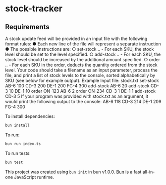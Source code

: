 # stock-tracker

## Requirements

A stock update feed will be provided in an input file with the following format rules:
● Each new line of the file will represent a separate instruction
● The possible instructions are:
○ set-stock <sku-id> <stock-level> <sku-id> <stock-level> .. - For each SKU, the stock level should be set to the level specified.
○ add-stock <sku-id> <stock-amount> <sku-id> <stock-amount> .. - For each SKU, the stock level should be increased by the additional amount specified.
○ order <order-ref> <sku-id> <quantity> <sku-id> <quantity> .. - For each SKU in the order, deducts the quantity ordered from the stock level.
Your code should take a filename as an input parameter, process the file, and print a list of stock levels to the console, sorted alphabetically by SKU (see below for example output).
Example
Input file: stock.txt
set-stock AB-6 100 CD-3 200 DE-1 200 FG-4 300
add-stock AB-6 20
add-stock CD-3 10 DE-1 10
order ON-123 AB-6 2
order ON-234 CD-3 1 DE-1 1
add-stock CD-3 5
If your program was provided with stock.txt as an argument, it would print the following output to the console:
AB-6 118 CD-3 214 DE-1 209 FG-4 300

To install dependencies:

```bash
bun install
```

To run:

```bash
bun run index.ts
```

To run tests:

```bash
bun test
```

This project was created using `bun init` in bun v1.0.0. [Bun](https://bun.sh) is a fast all-in-one JavaScript runtime.
